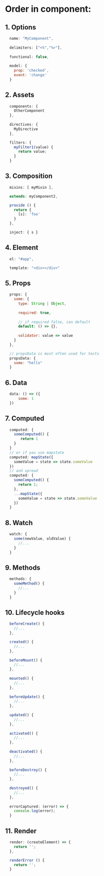 # Order in component:

## 1. Options
```javascript
  name: "MyComponent",
  
  delimiters: ["<%","%>"],
  
  functional: false,
  
  model: {
    prop: 'checked',
    event: 'change'
  }
```

## 2. Assets
```javascript
  components: {
    OtherComponent
  },
  
  directives: {
    MyDirective
  },

  filters: {
    myFilter1(value) {
      return value;
    }
  }
```

## 3. Composition
```javascript
  mixins: [ myMixin ],

  extends: myComponent2,

  provide () {
    return {
      [s]: 'foo'
    }
  },

  inject: { s }
```

## 4. Element
```javascript
  el: "#app",

  template: "<div></div>"
```

## 5. Props
```javascript
  props: {
    some: {
      type: String | Object,
      
      required: true,
      
      // if required false, can default
      default: () => {},
 
      validator: value => value
    }
  },

  // propsData is most often used for tests
  propsData: {
    some: "hello"
  }
```

## 6. Data
```javascript
  data: () => ({
      some: 1
  })
```

## 7. Computed
```javascript
  computed: {
    someComputed() {
       return 1
    }
  }
  // or if you use mapstate
  computed: mapState({
    someValue = state => state.someValue
  })
  // and spread
  computed: {
    someComputed() {
      return 1;
    },
    ...mapState({
      someValue = state => state.someValue
    })
  }
```

## 8. Watch
```javascript
  watch: {
    some(newValue, oldValue) {
      //...
    }
  }
```

## 9. Methods
```javascript
  methods: {
    someMethod() {
      //...
    }
  }
```

## 10. Lifecycle hooks
```javascript
  beforeCreate() {
    //...
  },

  created() {
    //...
  },
  
  beforeMount() {
    //...
  },
  
  mounted() {
    //...
  },
  
  beforeUpdate() {
    //...
  },
  
  updated() {
    //...
  },
  
  activated() {
    //...
  },
  
  deactivated() {
    //...
  },
  
  beforeDestroy() {
    //...
  },
  
  destroyed() {
    //...
  },
  
  errorCaptured: (error) => {
    console.log(error);
  }
```

## 11. Render
```javascript
  render: (createElement) => {
    return '';
  },

  renderError () {
    return '';
  }
```
